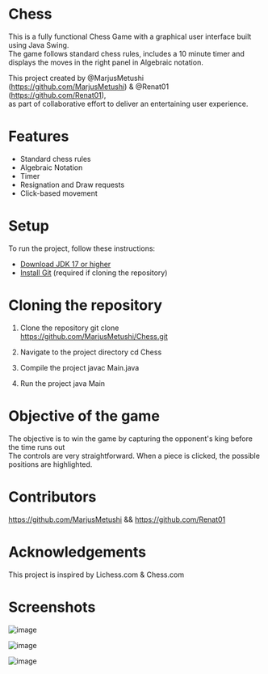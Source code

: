 # Chess

This is a fully functional Chess Game with a graphical user interface built using Java Swing. <br>
The game follows standard chess rules, includes a 10 minute timer and displays the moves in the right panel in Algebraic notation.

This project created by @MarjusMetushi (https://github.com/MarjusMetushi) & @Renat01 (https://github.com/Renat01), <br>
as part of collaborative effort to deliver an entertaining user experience.

# Features

- Standard chess rules
- Algebraic Notation
- Timer
- Resignation and Draw requests
- Click-based movement

# Setup

To run the project, follow these instructions:
- [Download JDK 17 or higher](https://www.oracle.com/de/java/technologies/downloads/)
- [Install Git](https://git-scm.com/downloads) (required if cloning the repository)

# Cloning the repository

1. Clone the repository
git clone https://github.com/MarjusMetushi/Chess.git

2. Navigate to the project directory
cd Chess

3. Compile the project
javac Main.java

4. Run the project
java Main

# Objective of the game
The objective is to win the game by capturing the opponent's king before the time runs out <br>
The controls are very straightforward. When a piece is clicked, the possible positions are highlighted. <br>

# Contributors
https://github.com/MarjusMetushi && https://github.com/Renat01

# Acknowledgements
This project is inspired by Lichess.com & Chess.com

# Screenshots
![image](https://github.com/user-attachments/assets/81e420ce-ee2c-4834-a5b7-146c5459eb36)

![image](https://github.com/user-attachments/assets/dde5a9fc-1116-4c92-82de-4dc181c45c0c)

![image](https://github.com/user-attachments/assets/3fa2791c-2081-43a1-86d5-2d2ccb4a0cbf)


